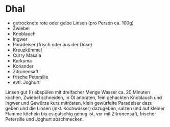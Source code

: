 # Dhal

* getrocknete rote oder gelbe Linsen (pro Person ca. 100g)
* Zwiebel
* Knoblauch
* Ingwer
* Paradeiser (frisch oder aus der Dose)
* Kreuzkümmel
* Curry Masala
* Kurkuma
* Koriander
* Zitronensaft
* frische Petersilie
* evtl. Joghurt

Linsen gut (!) abspülen mit dreifacher Menge Wasser ca. 20 Minuten kochen, Zwiebel schneiden, in Öl anbraten, fein gehackten Knoblauch und Ingwer und Gewürze kurz mitrösten, klein gewürfelte Paradeiser dazu geben und die Linsen (inkl. Kochwasser) dazugeben, salzen und auf kleiner Flamme köcheln bis es gatschig genug ist, vor mit Zitronensaft, frischer Petersilie und Joghurt abschmecken.
